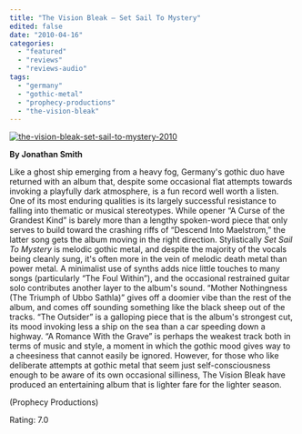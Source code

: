 ```yaml
---
title: "The Vision Bleak – Set Sail To Mystery"
edited: false
date: "2010-04-16"
categories:
  - "featured"
  - "reviews"
  - "reviews-audio"
tags:
  - "germany"
  - "gothic-metal"
  - "prophecy-productions"
  - "the-vision-bleak"
---
```


[![the-vision-bleak-set-sail-to-mystery-2010](http://www.hellbound.ca/wp-content/uploads/2010/04/the-vision-bleak-set-sail-to-mystery-2010.jpg "the-vision-bleak-set-sail-to-mystery-2010")](http://www.hellbound.ca/wp-content/uploads/2010/04/the-vision-bleak-set-sail-to-mystery-2010.jpg)

**By Jonathan Smith**

Like a ghost ship emerging from a heavy fog, Germany's gothic duo have returned with an album that, despite some occasional flat attempts towards invoking a playfully dark atmosphere, is a fun record well worth a listen. One of its most enduring qualities is its largely successful resistance to falling into thematic or musical stereotypes. While opener “A Curse of the Grandest Kind” is barely more than a lengthy spoken-word piece that only serves to build toward the crashing riffs of “Descend Into Maelstrom,” the latter song gets the album moving in the right direction. Stylistically _Set Sail To Mystery_ is melodic gothic metal, and despite the majority of the vocals being cleanly sung, it's often more in the vein of melodic death metal than power metal. A minimalist use of synths adds nice little touches to many songs (particularly “The Foul Within”), and the occasional restrained guitar solo contributes another layer to the album's sound. “Mother Nothingness (The Triumph of Ubbo Sathla)” gives off a doomier vibe than the rest of the album, and comes off sounding something like the black sheep out of the tracks. “The Outsider” is a galloping piece that is the album's strongest cut, its mood invoking less a ship on the sea than a car speeding down a highway. “A Romance With the Grave” is perhaps the weakest track both in terms of music and style, a moment in which the gothic mood gives way to a cheesiness that cannot easily be ignored. However, for those who like deliberate attempts at gothic metal that seem just self-consciousness enough to be aware of its own occasional silliness, The Vision Bleak have produced an entertaining album that is lighter fare for the lighter season.

(Prophecy Productions)

Rating: 7.0
